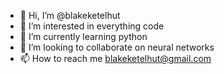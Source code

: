 - 👋 Hi, I’m @blakeketelhut
- 👀 I’m interested in everything code
- 🌱 I’m currently learning python
- 💞️ I’m looking to collaborate on neural networks
- 📫 How to reach me blakeketelhut@gmail.com

<!---
blakeketelhut/blakeketelhut is a ✨ special ✨ repository because its `README.md` (this file) appears on your GitHub profile.
You can click the Preview link to take a look at your changes.
--->
